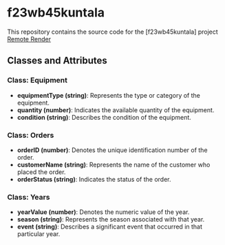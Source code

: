 # f23wb45kuntala
This repository contains the source code for the [f23wb45kuntala] project
[Remote Render](https://f23wb45kuntala.onrender.com)

## Classes and Attributes

### Class: Equipment
- **equipmentType (string)**: Represents the type or category of the equipment.
- **quantity (number)**: Indicates the available quantity of the equipment.
- **condition (string)**: Describes the condition of the equipment.

### Class: Orders
- **orderID (number)**: Denotes the unique identification number of the order.
- **customerName (string)**: Represents the name of the customer who placed the order.
- **orderStatus (string)**: Indicates the status of the order.

### Class: Years
- **yearValue (number)**: Denotes the numeric value of the year.
- **season (string)**: Represents the season associated with that year.
- **event (string)**: Describes a significant event that occurred in that particular year.
